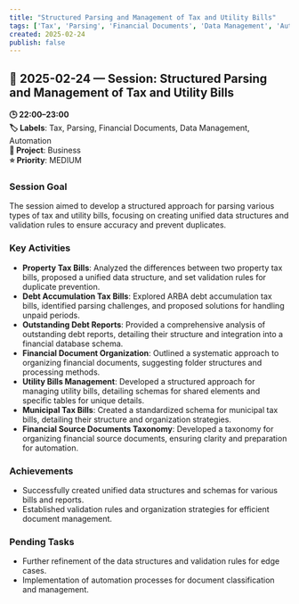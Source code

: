 ```yaml
---
title: "Structured Parsing and Management of Tax and Utility Bills"
tags: ['Tax', 'Parsing', 'Financial Documents', 'Data Management', 'Automation']
created: 2025-02-24
publish: false
---
```


## 📅 2025-02-24 — Session: Structured Parsing and Management of Tax and Utility Bills

**🕒 22:00–23:00**  
**🏷️ Labels**: Tax, Parsing, Financial Documents, Data Management, Automation  
**📂 Project**: Business  
**⭐ Priority**: MEDIUM  


### Session Goal
The session aimed to develop a structured approach for parsing various types of tax and utility bills, focusing on creating unified data structures and validation rules to ensure accuracy and prevent duplicates.

### Key Activities
- **Property Tax Bills**: Analyzed the differences between two property tax bills, proposed a unified data structure, and set validation rules for duplicate prevention.
- **Debt Accumulation Tax Bills**: Explored ARBA debt accumulation tax bills, identified parsing challenges, and proposed solutions for handling unpaid periods.
- **Outstanding Debt Reports**: Provided a comprehensive analysis of outstanding debt reports, detailing their structure and integration into a financial database schema.
- **Financial Document Organization**: Outlined a systematic approach to organizing financial documents, suggesting folder structures and processing methods.
- **Utility Bills Management**: Developed a structured approach for managing utility bills, detailing schemas for shared elements and specific tables for unique details.
- **Municipal Tax Bills**: Created a standardized schema for municipal tax bills, detailing their structure and organization strategies.
- **Financial Source Documents Taxonomy**: Developed a taxonomy for organizing financial source documents, ensuring clarity and preparation for automation.

### Achievements
- Successfully created unified data structures and schemas for various bills and reports.
- Established validation rules and organization strategies for efficient document management.

### Pending Tasks
- Further refinement of the data structures and validation rules for edge cases.
- Implementation of automation processes for document classification and management.

